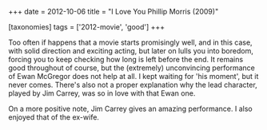 +++
date = 2012-10-06
title = "I Love You Phillip Morris (2009)"

[taxonomies]
tags = ['2012-movie', 'good']
+++

Too often if happens that a movie starts promisingly well, and in this
case, with solid direction and exciting acting, but later on lulls you
into boredom, forcing you to keep checking how long is left before the
end. It remains good throughout of course, but the (extremely)
unconvincing performance of Ewan McGregor does not help at all. I kept
waiting for \'his moment\', but it never comes. There\'s also not a
proper explanation why the lead character, played by Jim Carrey, was so
in love with that Ewan one.

On a more positive note, Jim Carrey gives an amazing performance. I also
enjoyed that of the ex-wife.
